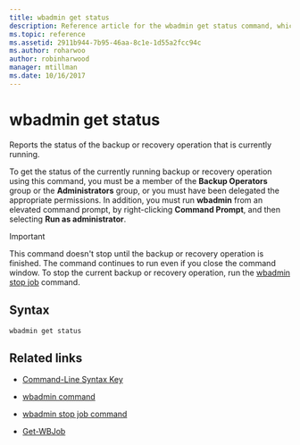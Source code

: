 ```yaml
---
title: wbadmin get status
description: Reference article for the wbadmin get status command, which reports the status of the backup or recovery operation that is currently running.
ms.topic: reference
ms.assetid: 2911b944-7b95-46aa-8c1e-1d55a2fcc94c
ms.author: roharwoo
author: robinharwood
manager: mtillman
ms.date: 10/16/2017
---
```


# wbadmin get status

Reports the status of the backup or recovery operation that is currently running.

To get the status of the currently running backup or recovery operation using this command, you must be a member of the **Backup Operators** group or the **Administrators** group, or you must have been delegated the appropriate permissions. In addition, you must run **wbadmin** from an elevated command prompt, by right-clicking **Command Prompt**, and then selecting **Run as administrator**.

> [!IMPORTANT]
> This command doesn't stop until the backup or recovery operation is finished. The command continues to run even if you close the command window. To stop the current backup or recovery operation, run the [wbadmin stop job](wbadmin-stop-job.md) command.

## Syntax

```
wbadmin get status
```

## Related links

- [Command-Line Syntax Key](command-line-syntax-key.md)

- [wbadmin command](wbadmin.md)

- [wbadmin stop job command](wbadmin-stop-job.md)

- [Get-WBJob](/powershell/module/windowsserverbackup/get-wbjob)
